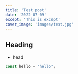 ```yaml
---
title: 'Test post'
date: '2022-07-09'
except: 'This is except'
cover_image: 'images/test.jpg'
---
```


## Heading
- head
```javascript
const hello = 'hello';
```